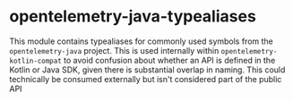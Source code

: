 # opentelemetry-java-typealiases

This module contains typealiases for commonly used symbols from the `opentelemetry-java` project.
This is used internally within `opentelemetry-kotlin-compat` to avoid confusion about whether an
API is defined in the Kotlin or Java SDK, given there is substantial overlap in naming. This could
technically be consumed externally but isn't considered part of the public API
